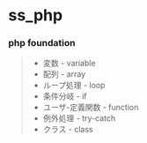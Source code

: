 # ss_php
### php foundation

>- 変数 - variable
>- 配列 - array
>- ループ処理 - loop
>- 条件分岐 - if
>- ユーザ-定義関数 - function
>- 例外処理 - try-catch
>- クラス - class
